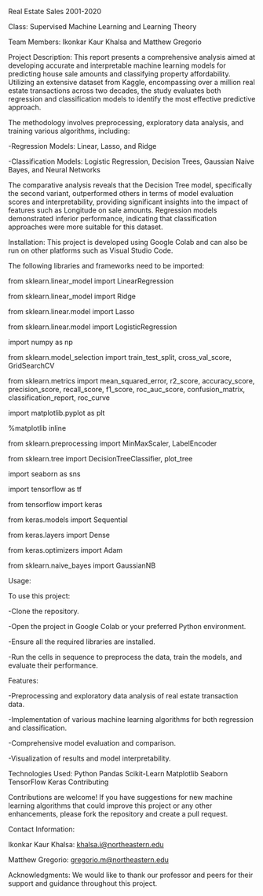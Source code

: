 Real Estate Sales 2001-2020

Class: Supervised Machine Learning and Learning Theory

Team Members: Ikonkar Kaur Khalsa and Matthew Gregorio

Project Description: This report presents a comprehensive analysis aimed at developing accurate and interpretable machine learning models for predicting house sale amounts and classifying property affordability. Utilizing an extensive dataset from Kaggle, encompassing over a million real estate transactions across two decades, the study evaluates both regression and classification models to identify the most effective predictive approach.

The methodology involves preprocessing, exploratory data analysis, and training various algorithms, including:

-Regression Models: Linear, Lasso, and Ridge

-Classification Models: Logistic Regression, Decision Trees, Gaussian Naive Bayes, and Neural Networks

The comparative analysis reveals that the Decision Tree model, specifically the second variant, outperformed others in terms of model evaluation scores and interpretability, providing significant insights into the impact of features such as Longitude on sale amounts. Regression models demonstrated inferior performance, indicating that classification approaches were more suitable for this dataset.

Installation: This project is developed using Google Colab and can also be run on other platforms such as Visual Studio Code. 

The following libraries and frameworks need to be imported:
  
from sklearn.linear_model import LinearRegression

from sklearn.linear_model import Ridge

from sklearn.linear.model import Lasso

from sklearn.linear.model import LogisticRegression

import numpy as np

from sklearn.model_selection import train_test_split, cross_val_score, GridSearchCV

from sklearn.metrics import mean_squared_error, r2_score, accuracy_score, precision_score, recall_score, f1_score, roc_auc_score, confusion_matrix, classification_report, roc_curve

import matplotlib.pyplot as plt

%matplotlib inline

from sklearn.preprocessing import MinMaxScaler, LabelEncoder

from sklearn.tree import DecisionTreeClassifier, plot_tree

import seaborn as sns

import tensorflow as tf

from tensorflow import keras

from keras.models import Sequential

from keras.layers import Dense

from keras.optimizers import Adam

from sklearn.naive_bayes import GaussianNB


Usage:

To use this project:

-Clone the repository.

-Open the project in Google Colab or your preferred Python environment.

-Ensure all the required libraries are installed.

-Run the cells in sequence to preprocess the data, train the models, and evaluate their performance.

Features:

-Preprocessing and exploratory data analysis of real estate transaction data.

-Implementation of various machine learning algorithms for both regression and classification.

-Comprehensive model evaluation and comparison.

-Visualization of results and model interpretability.

Technologies Used:
Python
Pandas
Scikit-Learn
Matplotlib
Seaborn
TensorFlow
Keras
Contributing

Contributions are welcome! If you have suggestions for new machine learning algorithms that could improve this project or any other enhancements, please fork the repository and create a pull request.

Contact Information:

Ikonkar Kaur Khalsa: khalsa.i@northeastern.edu

Matthew Gregorio: gregorio.m@northeastern.edu

Acknowledgments:
We would like to thank our professor and peers for their support and guidance throughout this project.
